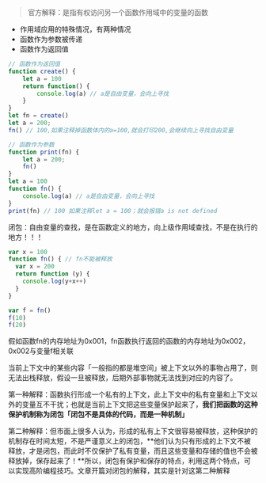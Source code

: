 > 官方解释：是指有权访问另一个函数作用域中的变量的函数
- 作用域应用的特殊情况，有两种情况
- 函数作为参数被传递
- 函数作为返回值
```javascript
// 函数作为返回值
function create() {
    let a = 100
    return function() {
        console.log(a) // a是自由变量，会向上寻找
    }
}
let fn = create()
let a = 200;
fn() // 100,如果注释掉函数体内的a=100,就会打印200,会继续向上寻找自由变量

// 函数作为参数
function print(fn) {
    let a = 200;
    fn()
}
let a = 100
function fn() {
    console.log(a) // a是自由变量，会向上寻找
}
print(fn) // 100 如果注释let a = 100；就会报错a is not defined
```
闭包：自由变量的查找，是在函数定义的地方，向上级作用域查找，不是在执行的地方！！！



```javascript
var x = 100
function fn() { // fn不能被释放
  var x = 200
  return function (y) {
    console.log(y+x++)
  }
}

var f = fn()
f(10)
f(20)
```

假如函数fn的内存地址为0x001，fn函数执行返回的函数的内存地址为0x002，0x002与变量f相关联

当前上下文中的某些内容「一般指的都是堆空间」被上下文以外的事物占用了，则无法出栈释放，假设一旦被释放，后期外部事物就无法找到对应的内容了。



第一种解释：函数执行形成一个私有的上下文，此上下文中的私有变量和上下文以外的变量互不干扰；也就是当前上下文把这些变量保护起来了，**我们把函数的这种保护机制称为闭包「闭包不是具体的代码，而是一种机制」**



第二种解释：但市面上很多人认为，形成的私有上下文很容易被释放，这种保护的机制存在时间太短，不是严谨意义上的闭包，**他们认为只有形成的上下文不被释放，才是闭包，而此时不仅保护了私有变量，而且这些变量和存储的值也不会被释放掉，保存起来了！**所以，闭包有保护和保存的特点，利用这两个特点，可以实现高阶编程技巧。文章开篇对闭包的解释，其实是针对这第二种解释





